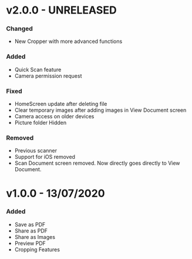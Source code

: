 # v2.0.0 - UNRELEASED
### Changed
- New Cropper with more advanced functions

### Added
- Quick Scan feature
- Camera permission request

### Fixed
- HomeScreen update after deleting file
- Clear temporary images after adding images in View Document screen
- Camera access on older devices
- Picture folder Hidden

### Removed
- Previous scanner
- Support for iOS removed
- Scan Document screen removed. Now directly goes directly to View Document.

# v1.0.0 - 13/07/2020
### Added
- Save as PDF
- Share as PDF
- Share as Images
- Preview PDF
- Cropping Features